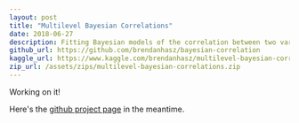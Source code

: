 ```yaml
---
layout: post
title: "Multilevel Bayesian Correlations"
date: 2018-06-27
description: Fitting Bayesian models of the correlation between two variables to data with multiple observations per subject or group.  Using Stan!
github_url: https://github.com/brendanhasz/bayesian-correlation
kaggle_url: https://www.kaggle.com/brendanhasz/multilevel-bayesian-correlations
zip_url: /assets/zips/multilevel-bayesian-correlations.zip
---
```


Working on it!

Here's the [github project page](https://github.com/brendanhasz/bayesian-correlation) in the meantime.
